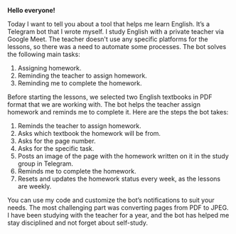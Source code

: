 **Hello everyone!**

Today I want to tell you about a tool that helps me learn English. It’s a Telegram bot that I wrote myself. I study English with a private teacher via Google Meet. The teacher doesn't use any specific platforms for the lessons, so there was a need to automate some processes. The bot solves the following main tasks:

1. Assigning homework.
2. Reminding the teacher to assign homework.
3. Reminding me to complete the homework.

Before starting the lessons, we selected two English textbooks in PDF format that we are working with. The bot helps the teacher assign homework and reminds me to complete it. Here are the steps the bot takes:

1. Reminds the teacher to assign homework.
2. Asks which textbook the homework will be from.
3. Asks for the page number.
4. Asks for the specific task.
5. Posts an image of the page with the homework written on it in the study group in Telegram.
6. Reminds me to complete the homework.
7. Resets and updates the homework status every week, as the lessons are weekly.

You can use my code and customize the bot’s notifications to suit your needs. The most challenging part was converting pages from PDF to JPEG. I have been studying with the teacher for a year, and the bot has helped me stay disciplined and not forget about self-study.
